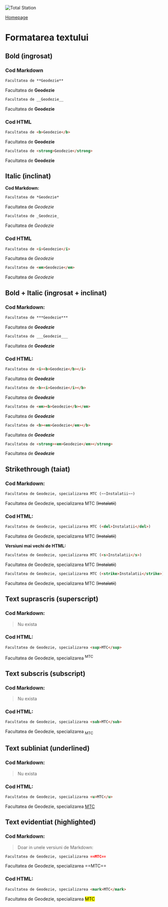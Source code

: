 <script id="MathJax-script" async src="https://cdn.jsdelivr.net/npm/mathjax@3/es5/tex-mml-chtml.js"></script>


![Total Station](https://metricop.com/cdn/shop/articles/trimble-total-station.jpg?v=1677673954&width=1100)

[Homepage](index.md)

# Formatarea textului

## Bold (ingrosat)

### Cod Markdown

```markdown
Facultatea de **Geodezie**
```

Facultatea de **Geodezie**

```markdown
Facultatea de __Geodezie__
```

Facultatea de __Geodezie__

### Cod HTML

```html
Facultatea de <b>Geodezie</b>
```

Facultatea de <b>Geodezie</b>

```html
Facultatea de <strong>Geodezie</strong>
```

Facultatea de <strong>Geodezie</strong>

## Italic (inclinat)

**Cod Markdown:**

```markdown
Facultatea de *Geodezie*
```

Facultatea de *Geodezie*

```markdown
Facultatea de _Geodezie_
```

Facultatea de _Geodezie_


### Cod HTML


```html
Facultatea de <i>Geodezie</i>
```

Facultatea de <i>Geodezie</i>

```html
Facultatea de <em>Geodezie</em>
```

Facultatea de <em>Geodezie</em>


## Bold + Italic (ingrosat + inclinat)

### Cod Markdown:

```markdown
Facultatea de ***Geodezie***
```

Facultatea de ***Geodezie***

```markdown
Facultatea de ___Geodezie___
```

Facultatea de ___Geodezie___


### Cod HTML:

```html
Facultatea de <i><b>Geodezie</b></i>
```
Facultatea de <i><b>Geodezie</b></i>

```html
Facultatea de <b><i>Geodezie</i></b>
```
Facultatea de <b><i>Geodezie</i></b>

```html
Facultatea de <em><b>Geodezie</b></em>
```

Facultatea de <em><b>Geodezie</b></em>

```html
Facultatea de <b><em>Geodezie</em></b>
```

Facultatea de <b><em>Geodezie</em></b>

```html
Facultatea de <strong><em>Geodezie</em></strong>
```

Facultatea de <strong><em>Geodezie</em></strong>

## Strikethrough (taiat)

### Cod Markdown:

```markdown
Facultatea de Geodezie, specializarea MTC (~~Instalatii~~)
```

Facultatea de Geodezie, specializarea MTC (~~Instalatii~~)

### Cod HTML:
```html
Facultatea de Geodezie, specializarea MTC (<del>Instalatii</del>)
```

Facultatea de Geodezie, specializarea MTC (<del>Instalatii</del>)

**Versiuni mai vechi de HTML:**
```html
Facultatea de Geodezie, specializarea MTC (<s>Instalatii</s>)
```

Facultatea de Geodezie, specializarea MTC (<s>Instalatii</s>)

```html
Facultatea de Geodezie, specializarea MTC (<strike>Instalatii</strike>)
```
Facultatea de Geodezie, specializarea MTC (<strike>Instalatii</strike>)


## Text suprascris (superscript)

### Cod Markdown:

> Nu exista

### Cod HTML:
```html
Facultatea de Geodezie, specializarea <sup>MTC</sup>
```

Facultatea de Geodezie, specializarea <sup>MTC</sup>

## Text subscris (subscript)

### Cod Markdown:

> Nu exista

### Cod HTML:
```html
Facultatea de Geodezie, specializarea <sub>MTC</sub>
```

Facultatea de Geodezie, specializarea <sub>MTC</sub>

## Text subliniat (underlined)

### Cod Markdown:

> Nu exista

### Cod HTML:
```html
Facultatea de Geodezie, specializarea <u>MTC</u>
```

Facultatea de Geodezie, specializarea <u>MTC</u>

## Text evidentiat (highlighted)

### Cod Markdown:

>Doar in unele versiuni de Markdown:

```markdown
Facultatea de Geodezie, specializarea ==MTC==
```

Facultatea de Geodezie, specializarea ==MTC==

### Cod HTML:
```html
Facultatea de Geodezie, specializarea <mark>MTC</mark>
```

Facultatea de Geodezie, specializarea <mark>MTC</mark>

